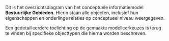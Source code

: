 Dit is het overzichtsdiagram van het conceptuele informatiemodel **Bestuurlijke Gebieden**. Hierin staan alle objecten, inclusief hun eigenschappen en onderlinge relaties op conceptueel niveau weergegeven.

Een gedetailleerdere toelichting op de gemaakte modelleerkeuzes is terug te vinden bij specifieke objecttypen die hierna worden beschreven.
